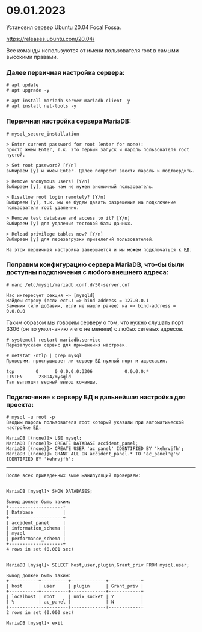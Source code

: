# 09.01.2023
Установил сервер Ubuntu 20.04 Focal Fossa.

https://releases.ubuntu.com/20.04/

Все команды используются от имени пользователя root в самыми высокими правами.

### Далее первичная настройка сервера: 

    # apt update
    # apt upgrade -y

    # apt install mariadb-server mariadb-client -y
    # apt install net-tools -y

### Первичная настройка сервера MariaDB:

    # mysql_secure_installation

    > Enter current password for root (enter for none): 
    просто жмем Enter, т.к. это первый запуск и пароль пользователя root пустой.

    > Set root password? [Y/n]
    выбираем [y] и жмём Enter. Далее попросит ввести пароль и подтвердить.

    > Remove anonymous users? [Y/n]
    Выбираем [y], ведь нам не нужен анонимный пользователь.

    > Disallow root login remotely? [Y/n]
    Выбираем [y], т.к. мы не будем давать разрешение на подключение пользователя root удаленно.

    > Remove test database and access to it? [Y/n]
    Выбираем [y] для удаления тестовой базы данных.

    > Reload privilege tables now? [Y/n]
    Выбираем [y] для перезагрузки привелегий пользователей.

    На этом первичная настройка завершается и мы можем подключаться к БД.

### Поправим конфигурацию сервера MariaDB, что-бы были доступны подключения с любого внешнего адреса:

    # nano /etc/mysql/mariadb.conf.d/50-server.cnf

    Нас интересует секция => [mysqld]
    Найдем строку (если есть) => bind-address = 127.0.0.1
    Заменим (или добавим, если не нашли ранее) на => bind-address = 0.0.0.0

Таким образом мы говорим серверу о том, что нужно слушать порт 3306 (он по умолчанию и его не меняли) с любых сетевых адресов.

    # systemctl restart mariadb.service 
    Перезапускаем сервис для применения настроек.

    # netstat -ntlp | grep mysql
    Проверим, прослушивает ли сервер БД нужный порт и адресацию.

    tcp        0      0 0.0.0.0:3306            0.0.0.0:*               LISTEN      23894/mysqld
    Так выглядит верный вывод команды.

### Подключение к серверу БД и дальнейшая настройка для проекта:
    # mysql -u root -p
    Вводим пароль пользователя root который указали при автоматической настройке БД.

    MariaDB [(none)]> USE mysql;
    MariaDB [(none)]> CREATE DATABASE accident_panel;
    MariaDB [(none)]> CREATE USER 'ac_panel' IDENTIFIED BY 'kehrvjfh';
    MariaDB [(none)]> GRANT ALL ON accident_panel.* TO 'ac_panel'@'%' IDENTIFIED BY 'kehrvjfh';

---

    После всех приведенных выше манипуляций проверяем:


    MariaDB [mysql]> SHOW DATABASES;

    Вывод должен быть таким:
    +--------------------+
    | Database           |
    +--------------------+
    | accident_panel     |
    | information_schema |
    | mysql              |
    | performance_schema |
    +--------------------+
    4 rows in set (0.001 sec)


    MariaDB [mysql]> SELECT host,user,plugin,Grant_priv FROM mysql.user;

    Вывод должен быть таким:
    +-----------+----------+-------------+------------+
    | host      | user     | plugin      | Grant_priv |
    +-----------+----------+-------------+------------+
    | localhost | root     | unix_socket | Y          |
    | %         | ac_panel |             | N          |
    +-----------+----------+-------------+------------+
    2 rows in set (0.000 sec)

    MariaDB [mysql]> exit